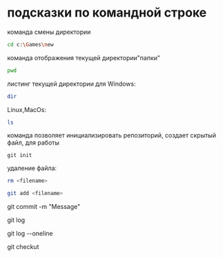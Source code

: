 # подсказки по командной строке

команда смены директории
```sh
cd c:\Games\new
```

команда отображения текущей директории"папки"
```sh
pwd
```

листинг текущей директории
для Windows:
```sh
dir
```
Linux,MacOs:
```sh
ls
```

команда позволяет инициализировать репозиторий, создает скрытый файл, для работы
```
git init
```

удаление файла:
```sh
rm <filename>
```
```sh
git add <filename>
```
git commit -m "Message"

git log

git log --oneline

git checkut